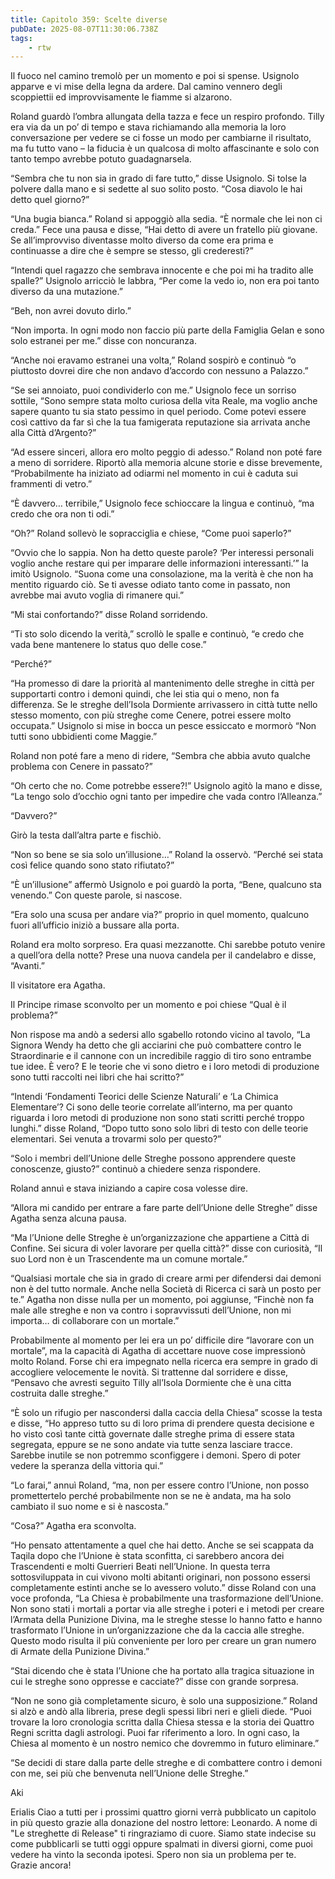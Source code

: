 ```yaml
---
title: Capitolo 359: Scelte diverse
pubDate: 2025-08-07T11:30:06.738Z
tags:
    - rtw
---
```















Il fuoco nel camino tremolò per un momento e poi si spense. Usignolo apparve e vi mise della legna da ardere. Dal camino vennero degli scoppiettii ed improvvisamente le fiamme si alzarono.


Roland guardò l’ombra allungata della tazza e fece un respiro profondo. Tilly era via da un po’ di tempo e stava richiamando alla memoria la loro conversazione per vedere se ci fosse un modo per cambiarne il risultato, ma fu tutto vano – la fiducia è un qualcosa di molto affascinante e solo con tanto tempo avrebbe potuto guadagnarsela.


“Sembra che tu non sia in grado di fare tutto,” disse Usignolo. Si tolse la polvere dalla mano e si sedette al suo solito posto. “Cosa diavolo le hai detto quel giorno?”


“Una bugia bianca.” Roland si appoggiò alla sedia. “È normale che lei non ci creda.” Fece una pausa e disse, “Hai detto di avere un fratello più giovane. Se all’improvviso diventasse molto diverso da come era prima e continuasse a dire che è sempre se stesso, gli crederesti?”


“Intendi quel ragazzo che sembrava innocente e che poi mi ha tradito alle spalle?” Usignolo arricciò le labbra, “Per come la vedo io, non era poi tanto diverso da una mutazione.”


“Beh, non avrei dovuto dirlo.”


“Non importa. In ogni modo non faccio più parte della Famiglia Gelan e sono solo estranei per me.” disse con noncuranza.


“Anche noi eravamo estranei una volta,” Roland sospirò e continuò “o piuttosto dovrei dire che non andavo d’accordo con nessuno a Palazzo.”


“Se sei annoiato, puoi condividerlo con me.” Usignolo fece un sorriso sottile, “Sono sempre stata molto curiosa della vita Reale, ma voglio anche sapere quanto tu sia stato pessimo in quel periodo. Come potevi essere così cattivo da far sì che la tua famigerata reputazione sia arrivata anche alla Città d’Argento?”


“Ad essere sinceri, allora ero molto peggio di adesso.” Roland non poté fare a meno di sorridere. Riportò alla memoria alcune storie e disse brevemente, “Probabilmente ha iniziato ad odiarmi nel momento in cui è caduta sui frammenti di vetro.”


“È davvero… terribile,” Usignolo fece schioccare la lingua e continuò, “ma credo che ora non ti odi.”


“Oh?” Roland sollevò le sopracciglia e chiese, “Come puoi saperlo?”


“Ovvio che lo sappia. Non ha detto queste parole? ‘Per interessi personali voglio anche restare qui per imparare delle informazioni interessanti.’” la imitò Usignolo. “Suona come una consolazione, ma la verità è che non ha mentito riguardo ciò. Se ti avesse odiato tanto come in passato, non avrebbe mai avuto voglia di rimanere qui.”


“Mi stai confortando?” disse Roland sorridendo.


“Ti sto solo dicendo la verità,” scrollò le spalle e continuò, “e credo che vada bene mantenere lo status quo delle cose.”


“Perché?”


“Ha promesso di dare la priorità al mantenimento delle streghe in città per supportarti contro i demoni quindi, che lei stia qui o meno, non fa differenza. Se le streghe dell’Isola Dormiente arrivassero in città tutte nello stesso momento, con più streghe come Cenere, potrei essere molto occupata.” Usignolo si mise in bocca un pesce essiccato e mormorò “Non tutti sono ubbidienti come Maggie.”


Roland non poté fare a meno di ridere, “Sembra che abbia avuto qualche problema con Cenere in passato?”


“Oh certo che no. Come potrebbe essere?!” Usignolo agitò la mano e disse, “La tengo solo d’occhio ogni tanto per impedire che vada contro l’Alleanza.”


“Davvero?”


Girò la testa dall’altra parte e fischiò.


“Non so bene se sia solo un’illusione…” Roland la osservò. “Perché sei stata così felice quando sono stato rifiutato?”


“È un’illusione” affermò Usignolo e poi guardò la porta, “Bene, qualcuno sta venendo.” Con queste parole, si nascose.


“Era solo una scusa per andare via?” proprio in quel momento, qualcuno fuori all’ufficio iniziò a bussare alla porta.


Roland era molto sorpreso. Era quasi mezzanotte. Chi sarebbe potuto venire a quell’ora della notte? Prese una nuova candela per il candelabro e disse, “Avanti.”


Il visitatore era Agatha.


Il Principe rimase sconvolto per un momento e poi chiese “Qual è il problema?”


Non rispose ma andò a sedersi allo sgabello rotondo vicino al tavolo, “La Signora Wendy ha detto che gli acciarini che può combattere contro le Straordinarie e il cannone con un incredibile raggio di tiro sono entrambe tue idee. È vero? E le teorie che vi sono dietro e i loro metodi di produzione sono tutti raccolti nei libri che hai scritto?”


“Intendi ‘Fondamenti Teorici delle Scienze Naturali’ e ‘La Chimica Elementare’? Ci sono delle teorie correlate all’interno, ma per quanto riguarda i loro metodi di produzione non sono stati scritti perché troppo lunghi.” disse Roland, “Dopo tutto sono solo libri di testo con delle teorie elementari. Sei venuta a trovarmi solo per questo?”


“Solo i membri dell’Unione delle Streghe possono apprendere queste conoscenze, giusto?” continuò a chiedere senza rispondere.


Roland annuì e stava iniziando a capire cosa volesse dire.


“Allora mi candido per entrare a fare parte dell’Unione delle Streghe” disse Agatha senza alcuna pausa.


“Ma l’Unione delle Streghe è un’organizzazione che appartiene a Città di Confine. Sei sicura di voler lavorare per quella città?” disse con curiosità, “Il suo Lord non è un Trascendente ma un comune mortale.”


“Qualsiasi mortale che sia in grado di creare armi per difendersi dai demoni non è del tutto normale. Anche nella Società di Ricerca ci sarà un posto per te.” Agatha non disse nulla per un momento, poi aggiunse, “Finchè non fa male alle streghe e non va contro i sopravvissuti dell’Unione, non mi importa… di collaborare con un mortale.”


Probabilmente al momento per lei era un po’ difficile dire “lavorare con un mortale”, ma la capacità di Agatha di accettare nuove cose impressionò molto Roland. Forse chi era impegnato nella ricerca era sempre in grado di accogliere velocemente le novità. Si trattenne dal sorridere e disse, “Pensavo che avresti seguito Tilly all’Isola Dormiente che è una citta costruita dalle streghe.”


“È solo un rifugio per nascondersi dalla caccia della Chiesa” scosse la testa e disse, “Ho appreso tutto su di loro prima di prendere questa decisione e ho visto così tante città governate dalle streghe prima di essere stata segregata, eppure se ne sono andate via tutte senza lasciare tracce. Sarebbe inutile se non potremmo sconfiggere i demoni. Spero di poter vedere la speranza della vittoria qui.”


“Lo farai,” annuì Roland, “ma, non per essere contro l’Unione, non posso promettertelo perché probabilmente non se ne è andata, ma ha solo cambiato il suo nome e si è nascosta.”


“Cosa?” Agatha era sconvolta.


“Ho pensato attentamente a quel che hai detto. Anche se sei scappata da Taqila dopo che l’Unione è stata sconfitta, ci sarebbero ancora dei Trascendenti e molti Guerrieri Beati nell’Unione. In questa terra sottosviluppata in cui vivono molti abitanti originari, non possono essersi completamente estinti anche se lo avessero voluto.” disse Roland con una voce profonda, “La Chiesa è probabilmente una trasformazione dell’Unione. Non sono stati i mortali a portar via alle streghe i poteri e i metodi per creare l’Armata della Punizione Divina, ma le streghe stesse lo hanno fatto e hanno trasformato l’Unione in un’organizzazione che da la caccia alle streghe. Questo modo risulta il più conveniente per loro per creare un gran numero di Armate della Punizione Divina.”


“Stai dicendo che è stata l’Unione che ha portato alla tragica situazione in cui le streghe sono oppresse e cacciate?” disse con grande sorpresa.


“Non ne sono già completamente sicuro, è solo una supposizione.” Roland si alzò e andò alla libreria, prese degli spessi libri neri e glieli diede. “Puoi trovare la loro cronologia scritta dalla Chiesa stessa e la storia dei Quattro Regni scritta dagli astrologi. Puoi far riferimento a loro. In ogni caso, la Chiesa al momento è un nostro nemico che dovremmo in futuro eliminare.”


“Se decidi di stare dalla parte delle streghe e di combattere contro i demoni con me, sei più che benvenuta nell’Unione delle Streghe.”






Aki






 Erialis Ciao a tutti per i prossimi quattro giorni verrà pubblicato un capitolo in più questo grazie alla donazione del nostro lettore: Leonardo. A nome di "Le streghette di Release" ti ringraziamo di cuore. Siamo state indecise su come pubblicarli se tutti oggi oppure spalmati in diversi giorni, come puoi vedere ha vinto la seconda ipotesi. Spero non sia un problema per te. Grazie ancora!
                                


                                



